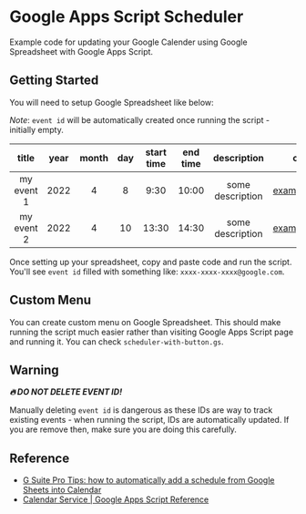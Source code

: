 # Google Apps Script Scheduler
Example code for updating your Google Calender using Google Spreadsheet with Google Apps Script.

## Getting Started
You will need to setup Google Spreadsheet like below:

*Note*: `event id` will be automatically created once running the script - initially empty.

| title | year | month | day |start time | end time | description | calendar id | event id |
| :---: | :---: | :---: | :---: | :---: | :---: | :---: |  :---: |  :---: |
| my event 1 | 2022 | 4 | 8 | 9:30  | 10:00 | some description | example@gmail.com |  |
| my event 2 | 2022 | 4 | 10  | 13:30  | 14:30 | some description | example@gmail.com |  |

Once setting up your spreadsheet, copy and paste code and run the script. You'll see `event id` filled with something like: `xxxx-xxxx-xxxx@google.com`.

## Custom Menu
You can create custom menu on Google Spreadsheet. This should make running the script much easier rather than visiting Google Apps Script page and running it. You can check `scheduler-with-button.gs`.

## Warning
**_🔥 DO NOT DELETE EVENT ID!_**

Manually deleting `event id` is dangerous as these IDs are way to track existing events - when running the script, IDs are automatically updated. If you are remove then, make sure you are doing this carefully.

## Reference
- [G Suite Pro Tips: how to automatically add a schedule from Google Sheets into Calendar](https://cloud.google.com/blog/products/g-suite/g-suite-pro-tip-how-to-automatically-add-a-schedule-from-google-sheets-into-calendar)
- [Calendar Service | Google Apps Script Reference](https://developers.google.com/apps-script/reference/calendar)

